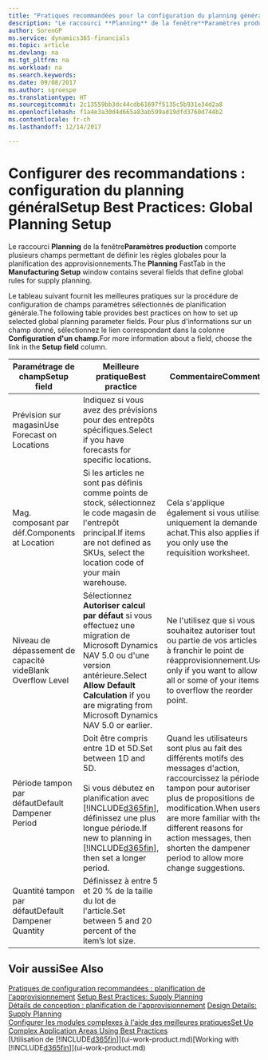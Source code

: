 ```yaml
---
title: "Pratiques recommandées pour la configuration du planning général | Microsoft Docs"
description: "Le raccourci **Planning** de la fenêtre**Paramètres production** comporte plusieurs champs permettant de définir les règles globales pour la planification des approvisionnements."
author: SorenGP
ms.service: dynamics365-financials
ms.topic: article
ms.devlang: na
ms.tgt_pltfrm: na
ms.workload: na
ms.search.keywords: 
ms.date: 09/08/2017
ms.author: sgroespe
ms.translationtype: HT
ms.sourcegitcommit: 2c13559bb3dc44cdb61697f5135c5b931e34d2a8
ms.openlocfilehash: f1a4e3a30d4d665a83ab599ad19dfd3760d744b2
ms.contentlocale: fr-ch
ms.lasthandoff: 12/14/2017

---
```

# <a name="setup-best-practices-global-planning-setup"></a><span data-ttu-id="ed6f6-103">Configurer des recommandations : configuration du planning général</span><span class="sxs-lookup"><span data-stu-id="ed6f6-103">Setup Best Practices: Global Planning Setup</span></span>
<span data-ttu-id="ed6f6-104">Le raccourci **Planning** de la fenêtre**Paramètres production** comporte plusieurs champs permettant de définir les règles globales pour la planification des approvisionnements.</span><span class="sxs-lookup"><span data-stu-id="ed6f6-104">The **Planning** FastTab in the **Manufacturing Setup** window contains several fields that define global rules for supply planning.</span></span>  

 <span data-ttu-id="ed6f6-105">Le tableau suivant fournit les meilleures pratiques sur la procédure de configuration de champs paramètres sélectionnés de planification générale.</span><span class="sxs-lookup"><span data-stu-id="ed6f6-105">The following table provides best practices on how to set up selected global planning parameter fields.</span></span> <span data-ttu-id="ed6f6-106">Pour plus d'informations sur un champ donné, sélectionnez le lien correspondant dans la colonne **Configuration d'un champ**.</span><span class="sxs-lookup"><span data-stu-id="ed6f6-106">For more information about a field, choose the link in the **Setup field** column.</span></span>  

|<span data-ttu-id="ed6f6-107">Paramétrage de champ</span><span class="sxs-lookup"><span data-stu-id="ed6f6-107">Setup field</span></span>|<span data-ttu-id="ed6f6-108">Meilleure pratique</span><span class="sxs-lookup"><span data-stu-id="ed6f6-108">Best practice</span></span>|<span data-ttu-id="ed6f6-109">Commentaire</span><span class="sxs-lookup"><span data-stu-id="ed6f6-109">Comment</span></span>|  
|-----------------|-------------------|-------------|  
|<span data-ttu-id="ed6f6-110">Prévision sur magasin</span><span class="sxs-lookup"><span data-stu-id="ed6f6-110">Use Forecast on Locations</span></span>|<span data-ttu-id="ed6f6-111">Indiquez si vous avez des prévisions pour des entrepôts spécifiques.</span><span class="sxs-lookup"><span data-stu-id="ed6f6-111">Select if you have forecasts for specific locations.</span></span>||  
|<span data-ttu-id="ed6f6-112">Mag. composant par déf.</span><span class="sxs-lookup"><span data-stu-id="ed6f6-112">Components at Location</span></span>|<span data-ttu-id="ed6f6-113">Si les articles ne sont pas définis comme points de stock, sélectionnez le code magasin de l'entrepôt principal.</span><span class="sxs-lookup"><span data-stu-id="ed6f6-113">If items are not defined as SKUs, select the location code of your main warehouse.</span></span>|<span data-ttu-id="ed6f6-114">Cela s'applique également si vous utilisez uniquement la demande achat.</span><span class="sxs-lookup"><span data-stu-id="ed6f6-114">This also applies if you only use the requisition worksheet.</span></span>|  
|<span data-ttu-id="ed6f6-115">Niveau de dépassement de capacité vide</span><span class="sxs-lookup"><span data-stu-id="ed6f6-115">Blank Overflow Level</span></span>|<span data-ttu-id="ed6f6-116">Sélectionnez **Autoriser calcul par défaut** si vous effectuez une migration de Microsoft Dynamics NAV 5.0 ou d'une version antérieure.</span><span class="sxs-lookup"><span data-stu-id="ed6f6-116">Select **Allow Default Calculation** if you are migrating from Microsoft Dynamics NAV 5.0 or earlier.</span></span>|<span data-ttu-id="ed6f6-117">Ne l'utilisez que si vous souhaitez autoriser tout ou partie de vos articles à franchir le point de réapprovisionnement.</span><span class="sxs-lookup"><span data-stu-id="ed6f6-117">Use only if you want to allow all or some of your items to overflow the reorder point.</span></span>|  
|<span data-ttu-id="ed6f6-118">Période tampon par défaut</span><span class="sxs-lookup"><span data-stu-id="ed6f6-118">Default Dampener Period</span></span>|<span data-ttu-id="ed6f6-119">Doit être compris entre 1D et 5D.</span><span class="sxs-lookup"><span data-stu-id="ed6f6-119">Set between 1D and 5D.</span></span><br /><br /> <span data-ttu-id="ed6f6-120">Si vous débutez en planification avec [!INCLUDE[d365fin](includes/d365fin_md.md)], définissez une plus longue période.</span><span class="sxs-lookup"><span data-stu-id="ed6f6-120">If new to planning in [!INCLUDE[d365fin](includes/d365fin_md.md)], then set a longer period.</span></span>|<span data-ttu-id="ed6f6-121">Quand les utilisateurs sont plus au fait des différents motifs des messages d'action, raccourcissez la période tampon pour autoriser plus de propositions de modification.</span><span class="sxs-lookup"><span data-stu-id="ed6f6-121">When users are more familiar with the different reasons for action messages, then shorten the dampener period to allow more change suggestions.</span></span>|  
|<span data-ttu-id="ed6f6-122">Quantité tampon par défaut</span><span class="sxs-lookup"><span data-stu-id="ed6f6-122">Default Dampener Quantity</span></span>|<span data-ttu-id="ed6f6-123">Définissez à entre 5 et 20 % de la taille du lot de l'article.</span><span class="sxs-lookup"><span data-stu-id="ed6f6-123">Set between 5 and 20 percent of the item’s lot size.</span></span>||  

## <a name="see-also"></a><span data-ttu-id="ed6f6-124">Voir aussi</span><span class="sxs-lookup"><span data-stu-id="ed6f6-124">See Also</span></span>  
 <span data-ttu-id="ed6f6-125">[Pratiques de configuration recommandées : planification de l'approvisionnement](setup-best-practices-supply-planning.md) </span><span class="sxs-lookup"><span data-stu-id="ed6f6-125">[Setup Best Practices: Supply Planning](setup-best-practices-supply-planning.md) </span></span>  
 <span data-ttu-id="ed6f6-126">[Détails de conception : planification de l'approvisionnement](design-details-supply-planning.md) </span><span class="sxs-lookup"><span data-stu-id="ed6f6-126">[Design Details: Supply Planning](design-details-supply-planning.md) </span></span>  
 [<span data-ttu-id="ed6f6-127">Configurer les modules complexes à l'aide des meilleures pratiques</span><span class="sxs-lookup"><span data-stu-id="ed6f6-127">Set Up Complex Application Areas Using Best Practices</span></span>](set-up-complex-application-areas-using-best-practices.md)  
 <span data-ttu-id="ed6f6-128">[Utilisation de [!INCLUDE[d365fin](includes/d365fin_md.md)]](ui-work-product.md)</span><span class="sxs-lookup"><span data-stu-id="ed6f6-128">[Working with [!INCLUDE[d365fin](includes/d365fin_md.md)]](ui-work-product.md)</span></span>

